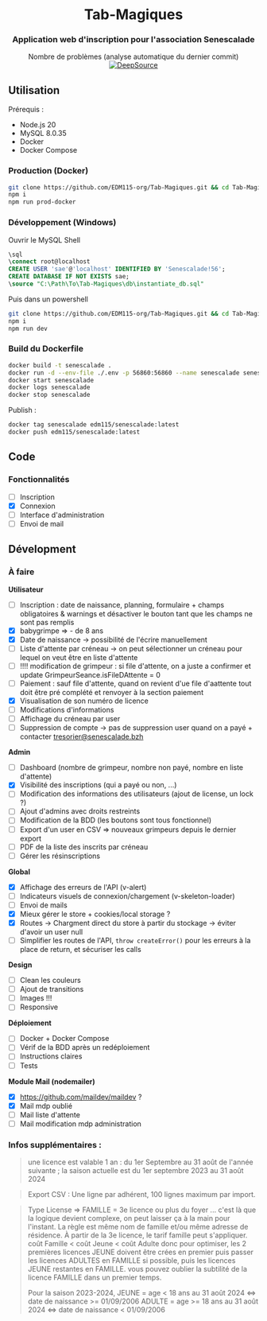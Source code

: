 <center>

# Tab-Magiques

### Application web d'inscription pour l'association Senescalade

Nombre de problèmes (analyse automatique du dernier commit) [![DeepSource](https://app.deepsource.com/gh/EDM115-org/Tab-Magiques.svg/?label=active+issues&show_trend=true&token=WF6hxNEht95_hyiFpZdVK2h6)](https://app.deepsource.com/gh/EDM115-org/Tab-Magiques/)

</center>

## Utilisation

Prérequis :

- Node.js 20
- MySQL 8.0.35
- Docker
- Docker Compose

### Production (Docker)

```bash
git clone https://github.com/EDM115-org/Tab-Magiques.git && cd Tab-Magiques
npm i
npm run prod-docker
```

### Développement (Windows)

Ouvrir le MySQL Shell

```sql
\sql
\connect root@localhost
CREATE USER 'sae'@'localhost' IDENTIFIED BY 'Senescalade!56';
CREATE DATABASE IF NOT EXISTS sae;
\source "C:\Path\To\Tab-Magiques\db\instantiate_db.sql"
```

Puis dans un powershell

```bash
git clone https://github.com/EDM115-org/Tab-Magiques.git && cd Tab-Magiques
npm i
npm run dev
```

### Build du Dockerfile

```bash
docker build -t senescalade .
docker run -d --env-file ./.env -p 56860:56860 --name senescalade senescalade
docker start senescalade
docker logs senescalade
docker stop senescalade
```

Publish :

```bash
docker tag senescalade edm115/senescalade:latest
docker push edm115/senescalade:latest
```

## Code

### Fonctionnalités

- [ ] Inscription
- [X] Connexion
- [ ] Interface d'administration
- [ ] Envoi de mail

## Dévelopment

### À faire

**Utilisateur**

- [ ] Inscription : date de naissance, planning, formulaire + champs obligatoires & warnings et désactiver le bouton tant que les champs ne sont pas remplis
- [X] babygrimpe => - de 8 ans
- [X] Date de naissance -> possibilité de l'écrire manuellement
- [ ] Liste d'attente par créneau -> on peut sélectionner un créneau pour lequel on veut être en liste d'attente
- [ ] !!!! modification de grimpeur : si file d'attente, on a juste a confirmer et update GrimpeurSeance.isFileDAttente = 0
- [ ] Paiement : sauf file d'attente, quand on revient d'ue file d'aattente tout doit être pré complété et renvoyer à la section paiement
- [X] Visualisation de son numéro de licence
- [ ] Modifications d'informations
- [ ] Affichage du créneau par user
- [ ] Suppression de compte -> pas de suppression user quand on a payé + contacter tresorier@senescalade.bzh

**Admin**

- [ ] Dashboard (nombre de grimpeur, nombre non payé, nombre en liste d'attente)
- [X] Visibilité des inscriptions (qui a payé ou non, ...)
- [ ] Modification des informations des utilisateurs (ajout de license, un lock ?)
- [ ] Ajout d'admins avec droits restreints
- [ ] Modification de la BDD (les boutons sont tous fonctionnel)
- [ ] Export d'un user en CSV => nouveaux grimpeurs depuis le dernier export
- [ ] PDF de la liste des inscrits par créneau
- [ ] Gérer les résinscriptions

**Global**

- [X] Affichage des erreurs de l'API (v-alert)
- [ ] Indicateurs visuels de connexion/chargement (v-skeleton-loader)
- [ ] Envoi de mails
- [X] Mieux gérer le store + cookies/local storage ?
- [X] Routes -> Chargment direct du store à partir du stockage -> éviter d'avoir un user null
- [ ] Simplifier les routes de l'API, `throw createError()` pour les erreurs à la place de return, et sécuriser les calls

**Design**

- [ ] Clean les couleurs
- [ ] Ajout de transitions
- [ ] Images !!!
- [ ] Responsive

**Déploiement**

- [ ] Docker + Docker Compose
- [ ] Vérif de la BDD après un redéploiement
- [ ] Instructions claires
- [ ] Tests

**Module Mail (nodemailer)**

- [X] https://github.com/maildev/maildev ?
- [X] Mail mdp oublié
- [ ] Mail liste d'attente
- [ ] Mail modification mdp administration

### Infos supplémentaires :

> une licence est valable 1 an : du 1er Septembre au 31 août de l'année suivante ; la saison actuelle est du 1er septembre 2023 au 31 août 2024

> Export CSV : Une ligne par adhérent, 100 lignes maximum par import.

> Type License => FAMILLE = 3e licence ou plus du foyer ...
> c'est là que la logique devient complexe, on peut laisser ça à la main pour l'instant.
> La règle est même nom de famille et/ou même adresse de résidence. À partir de la 3e licence, le tarif famille peut s'appliquer.
> coût Famille < coût Jeune < coût Adulte
> donc pour optimiser, les 2 premières licences JEUNE doivent être crées en premier puis passer les licences ADULTES en FAMILLE si possible, puis les licences JEUNE restantes en FAMILLE. vous pouvez oublier la subtilité de la licence FAMILLE dans un premier temps.
>
> Pour la saison 2023-2024, JEUNE = age < 18 ans au 31 août 2024  <=> date de naissance >= 01/09/2006
> ADULTE = age >= 18 ans au 31 août 2024  <=> date de naissance < 01/09/2006

